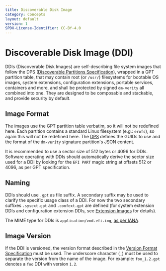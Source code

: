 ```yaml
---
title: Discoverable Disk Image
category: Concepts
layout: default
version: 1
SPDX-License-Identifier: CC-BY-4.0
---
```

# Discoverable Disk Image (DDI)

DDIs (Discoverable Disk Images) are self-describing file system images that follow the DPS ([Discoverable
Partitions Specification](discoverable_partitions_specification.md)), wrapped in a GPT partition table, that
may contain root (or `/usr/`) filesystems for bootable OS images, system extensions, configuration
extensions, portable services, containers and more, and shall be protected by signed `dm-verity` all combined
into one.  They are designed to be composable and stackable, and provide security by default.

## Image Format
The images use the GPT partition table verbatim, so it will not be redefined here. Each partition contains
a standard Linux filesystem (e.g.: `erofs`), so again this will not be redefined here.
The [DPS](discoverable_partitions_specification.md) defines the GUIDs to use and the format of the
`dm-verity` signature partition's JSON content.

It is recommended to use a sector size of 512 bytes or 4096 for DDIs. Software operating with DDIs should
automatically derive the sector size used for a DDI by looking for the `EFI PART` magic string at offsets 512
or 4096, as per GPT specification.

## Naming

DDIs should use `.gpt` as file suffix.
A secondary suffix may be used to clarify the specific usage class of a DDI.
For now the two secondary suffixes `.sysext.gpt` and `.confext.gpt` are defined
(for system extension DDIs and configuration extension DDIs, see
[Extension Images](https://uapi-group.org/specifications/specs/extension_image)
for details).

The MIME type for DDIs is `application/vnd.efi.img`, [as per
IANA](https://www.iana.org/assignments/media-types/application/vnd.efi.img).

## Image Version
If the DDI is versioned, the version format described in the
[Version Format Specification](version_format_specification.md) must be used.
The underscore character (`_`) must be used to separate the version from the name of the image.
For example: `foo_1.2.gpt` denotes a `foo` DDI with version `1.2`.
